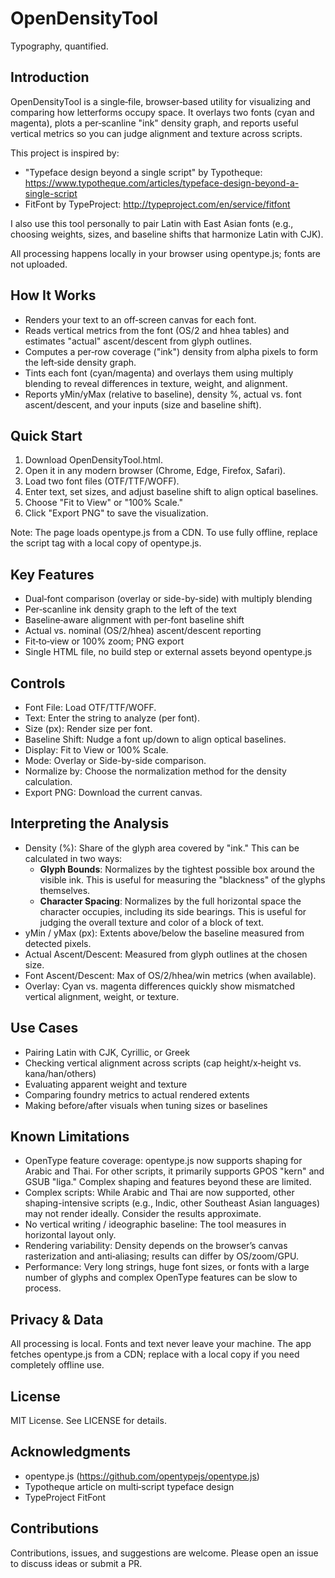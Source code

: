 # OpenDensityTool
Typography, quantified.

## Introduction
OpenDensityTool is a single‑file, browser‑based utility for visualizing and comparing how letterforms occupy space. It overlays two fonts (cyan and magenta), plots a per‑scanline "ink" density graph, and reports useful vertical metrics so you can judge alignment and texture across scripts.

This project is inspired by:
- "Typeface design beyond a single script" by Typotheque: https://www.typotheque.com/articles/typeface-design-beyond-a-single-script
- FitFont by TypeProject: http://typeproject.com/en/service/fitfont

I also use this tool personally to pair Latin with East Asian fonts (e.g., choosing weights, sizes, and baseline shifts that harmonize Latin with CJK).

All processing happens locally in your browser using opentype.js; fonts are not uploaded.

## How It Works
- Renders your text to an off‑screen canvas for each font.
- Reads vertical metrics from the font (OS/2 and hhea tables) and estimates "actual" ascent/descent from glyph outlines.
- Computes a per‑row coverage ("ink") density from alpha pixels to form the left‑side density graph.
- Tints each font (cyan/magenta) and overlays them using multiply blending to reveal differences in texture, weight, and alignment.
- Reports yMin/yMax (relative to baseline), density %, actual vs. font ascent/descent, and your inputs (size and baseline shift).

## Quick Start
1. Download OpenDensityTool.html.
2. Open it in any modern browser (Chrome, Edge, Firefox, Safari).
3. Load two font files (OTF/TTF/WOFF).
4. Enter text, set sizes, and adjust baseline shift to align optical baselines.
5. Choose "Fit to View" or "100% Scale."
6. Click "Export PNG" to save the visualization.

Note: The page loads opentype.js from a CDN. To use fully offline, replace the script tag with a local copy of opentype.js.

## Key Features
- Dual‑font comparison (overlay or side-by-side) with multiply blending
- Per‑scanline ink density graph to the left of the text
- Baseline‑aware alignment with per‑font baseline shift
- Actual vs. nominal (OS/2/hhea) ascent/descent reporting
- Fit‑to‑view or 100% zoom; PNG export
- Single HTML file, no build step or external assets beyond opentype.js

## Controls
- Font File: Load OTF/TTF/WOFF.
- Text: Enter the string to analyze (per font).
- Size (px): Render size per font.
- Baseline Shift: Nudge a font up/down to align optical baselines.
- Display: Fit to View or 100% Scale.
- Mode: Overlay or Side-by-side comparison.
- Normalize by: Choose the normalization method for the density calculation.
- Export PNG: Download the current canvas.

## Interpreting the Analysis
- Density (%): Share of the glyph area covered by "ink." This can be calculated in two ways:
  - **Glyph Bounds**: Normalizes by the tightest possible box around the visible ink. This is useful for measuring the "blackness" of the glyphs themselves.
  - **Character Spacing**: Normalizes by the full horizontal space the character occupies, including its side bearings. This is useful for judging the overall texture and color of a block of text.
- yMin / yMax (px): Extents above/below the baseline measured from detected pixels.
- Actual Ascent/Descent: Measured from glyph outlines at the chosen size.
- Font Ascent/Descent: Max of OS/2/hhea/win metrics (when available).
- Overlay: Cyan vs. magenta differences quickly show mismatched vertical alignment, weight, or texture.

## Use Cases
- Pairing Latin with CJK, Cyrillic, or Greek
- Checking vertical alignment across scripts (cap height/x‑height vs. kana/han/others)
- Evaluating apparent weight and texture
- Comparing foundry metrics to actual rendered extents
- Making before/after visuals when tuning sizes or baselines

## Known Limitations
- OpenType feature coverage: opentype.js now supports shaping for Arabic and Thai. For other scripts, it primarily supports GPOS "kern" and GSUB "liga." Complex shaping and features beyond these are limited.
- Complex scripts: While Arabic and Thai are now supported, other shaping-intensive scripts (e.g., Indic, other Southeast Asian languages) may not render ideally. Consider the results approximate.
- No vertical writing / ideographic baseline: The tool measures in horizontal layout only.
- Rendering variability: Density depends on the browser’s canvas rasterization and anti‑aliasing; results can differ by OS/zoom/GPU.
- Performance: Very long strings, huge font sizes, or fonts with a large number of glyphs and complex OpenType features can be slow to process.

## Privacy & Data
All processing is local. Fonts and text never leave your machine. The app fetches opentype.js from a CDN; replace with a local copy if you need completely offline use.

## License
MIT License. See LICENSE for details.

## Acknowledgments
- opentype.js (https://github.com/opentypejs/opentype.js)
- Typotheque article on multi‑script typeface design
- TypeProject FitFont

## Contributions
Contributions, issues, and suggestions are welcome. Please open an issue to discuss ideas or submit a PR.

